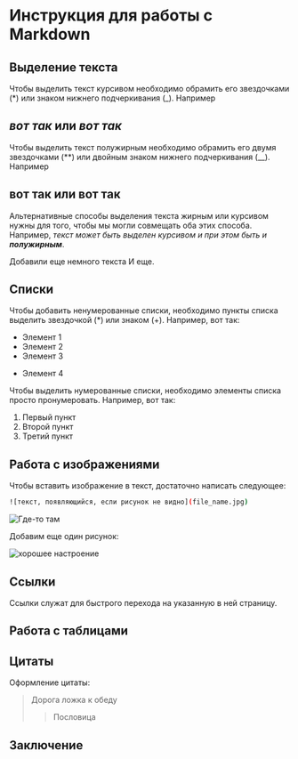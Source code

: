 # Инструкция для работы с Markdown

## Выделение текста

Чтобы выделить текст курсивом необходимо обрамить его звездочками (*) или знаком нижнего подчеркивания (_). Например
## *вот так*  или   _вот так_

Чтобы выделить текст полужирным необходимо обрамить его двумя звездочками (**) или двойным знаком нижнего подчеркивания (__). Например
## **вот так** или __вот так__

Альтернативные способы выделения текста жирным или курсивом нужны для того, чтобы мы могли совмещать оба этих способа. Например, _текст может быть выделен курсивом и при этом быть и **полужирным**_.

Добавили еще немного текста
И еще.


## Списки

Чтобы добавить ненумерованные списки, необходимо пункты списка выделить звездочкой (*) или знаком (+). Например, вот так:

* Элемент 1
* Элемент 2
* Элемент 3
+ Элемент 4

Чтобы выделить нумерованные списки, необходимо элементы списка просто пронумеровать. Например, вот так:
1. Первый пункт
2. Второй пункт
3. Третий пункт



## Работа с изображениями

Чтобы вставить изображение в текст, достаточно написать следующее:
```sh
![текст, появляющийся, если рисунок не видно](file_name.jpg)
```
![Где-то там](anyware_space.jpg)

Добавим еще один рисунок:

![хорошее настроение](good_mood.jpg)


## Ссылки

Ссылки служат для быстрого перехода на указанную в ней страницу.

## Работа с таблицами

## Цитаты

Оформление цитаты:
>Дорога ложка к обеду
>>Пословица
## Заключение